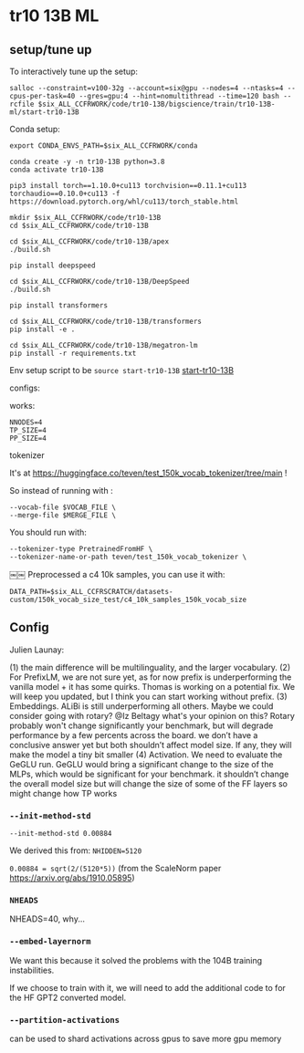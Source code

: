 # tr10 13B ML


## setup/tune up


To interactively tune up the setup:

```
salloc --constraint=v100-32g --account=six@gpu --nodes=4 --ntasks=4 --cpus-per-task=40 --gres=gpu:4 --hint=nomultithread --time=120 bash --rcfile $six_ALL_CCFRWORK/code/tr10-13B/bigscience/train/tr10-13B-ml/start-tr10-13B
```


Conda setup:

```
export CONDA_ENVS_PATH=$six_ALL_CCFRWORK/conda

conda create -y -n tr10-13B python=3.8
conda activate tr10-13B

pip3 install torch==1.10.0+cu113 torchvision==0.11.1+cu113 torchaudio==0.10.0+cu113 -f https://download.pytorch.org/whl/cu113/torch_stable.html

mkdir $six_ALL_CCFRWORK/code/tr10-13B
cd $six_ALL_CCFRWORK/code/tr10-13B

cd $six_ALL_CCFRWORK/code/tr10-13B/apex
./build.sh

pip install deepspeed

cd $six_ALL_CCFRWORK/code/tr10-13B/DeepSpeed
./build.sh

pip install transformers

cd $six_ALL_CCFRWORK/code/tr10-13B/transformers
pip install -e .

cd $six_ALL_CCFRWORK/code/tr10-13B/megatron-lm
pip install -r requirements.txt
```

Env setup script to be `source start-tr10-13B` [start-tr10-13B](./start-tr10-13B)



configs:

works:
```
NNODES=4
TP_SIZE=4
PP_SIZE=4
```


tokenizer

It's at https://huggingface.co/teven/test_150k_vocab_tokenizer/tree/main !

So instead of running with :
```
--vocab-file $VOCAB_FILE \
--merge-file $MERGE_FILE \
```

You should run with:
```
--tokenizer-type PretrainedFromHF \
--tokenizer-name-or-path teven/test_150k_vocab_tokenizer \
```
￼￼
Preprocessed a c4 10k samples, you can use it with:
```
DATA_PATH=$six_ALL_CCFRSCRATCH/datasets-custom/150k_vocab_size_test/c4_10k_samples_150k_vocab_size
```

## Config


Julien Launay:

(1) the main difference will be multilinguality, and the larger vocabulary.
(2) For PrefixLM, we are not sure yet, as for now prefix is underperforming the vanilla model + it has some quirks. Thomas is working on a potential fix. We will keep you updated, but I think you can start working without prefix.
(3) Embeddings. ALiBi is still underperforming all others. Maybe we could consider going with rotary? @Iz Beltagy what's your opinion on this? Rotary probably won't change significantly your benchmark, but will degrade performance by a few percents across the board.
we don’t have a conclusive answer yet but both shouldn’t affect model size. If any, they will make the model a tiny bit smaller
(4) Activation. We need to evaluate the GeGLU run. GeGLU would bring a significant change to the size of the MLPs, which would be significant for your benchmark.
it shouldn’t change the overall model size but will change the size of some of the FF layers so might change how TP works

### `--init-method-std`

`--init-method-std 0.00884`

We derived this from: `NHIDDEN=5120`

`0.00884 = sqrt(2/(5120*5))` (from the ScaleNorm paper https://arxiv.org/abs/1910.05895)

### `NHEADS`

NHEADS=40, why...

### `--embed-layernorm`

We want this because it solved the problems with the 104B training instabilities.

If we choose to train with it, we will need to add the additional code to for the HF GPT2 converted model.

### `--partition-activations`

can be used to shard activations across gpus to save more gpu memory
